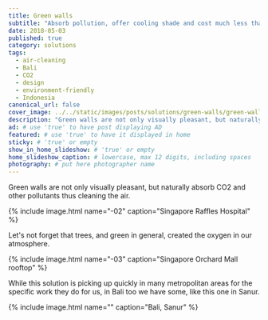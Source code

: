 ```yaml
---
title: Green walls
subtitle: "Absorb pollution, offer cooling shade and cost much less than any other walls."
date: 2018-05-03
published: true
category: solutions
tags:
  - air-cleaning
  - Bali
  - CO2
  - design
  - environment-friendly
  - Indonesia
canonical_url: false
cover_image: ../../static/images/posts/solutions/green-walls/green-walls.jpg
description: "Green walls are not only visually pleasant, but naturally absorb CO2 and other pollutants thus cleaning the air."
ad: # use 'true' to have post displaying AD
featured: # use 'true' to have it displayed in home
sticky: # 'true' or empty
show_in_home_slideshow: # 'true' or empty
home_slideshow_caption: # lowercase, max 12 digits, including spaces
photography: # put here photographer name
---
```


Green walls are not only visually pleasant, but naturally absorb CO2 and other pollutants thus cleaning the air.

{% include image.html name="-02" caption="Singapore Raffles Hospital" %}

Let's not forget that trees, and green in general, created the oxygen in our atmosphere.

{% include image.html name="-03" caption="Singapore Orchard Mall rooftop" %}

While this solution is picking up quickly in many metropolitan areas for the specific work they do for us, in Bali too we have some, like this one in Sanur.


{% include image.html name="" caption="Bali, Sanur" %}
